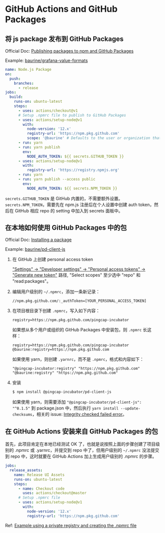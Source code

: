 # GitHub Actions and GitHub Packages

## 将 js package 发布到 GitHub Packages

Official Doc: [Publishing packages to npm and GitHub Packages](https://help.github.com/en/actions/language-and-framework-guides/publishing-nodejs-packages#publishing-packages-to-npm-and-github-packages)

Example: [baurine/grafana-value-formats](https://github.com/baurine/grafana-value-formats)

```yaml
name: Node.js Package
on:
  push:
    branches:
      - release
jobs:
  build:
    runs-on: ubuntu-latest
    steps:
      - uses: actions/checkout@v1
      # Setup .npmrc file to publish to GitHub Packages
      - uses: actions/setup-node@v1
        with:
          node-version: '12.x'
          registry-url: 'https://npm.pkg.github.com'
          scope: '@baurine' # Defaults to the user or organization that owns the workflow file
      - run: yarn
      - run: yarn publish
        env:
          NODE_AUTH_TOKEN: ${{ secrets.GITHUB_TOKEN }}
      - uses: actions/setup-node@v1
        with:
          registry-url: 'https://registry.npmjs.org'
      - run: yarn
      - run: yarn publish --access public
        env:
          NODE_AUTH_TOKEN: ${{ secrets.NPM_TOKEN }}
```

`secrets.GITHUB_TOKEN` 是 GitHub 内置的，不需要额外设置。`secrets.NPM_TOKEN`，需要先在 npm.js 注册后在个人设置中创建 auth token，然后在 GitHub 相应 repo 的 setting 中加入到 secrets 面板中。

## 在本地如何使用 GitHub Packages 中的包

Official Doc: [Installing a package](https://help.github.com/en/packages/using-github-packages-with-your-projects-ecosystem/configuring-npm-for-use-with-github-packages#installing-a-package)

Example: [baurine/pd-client-js](https://github.com/baurine/pd-client-js)

1. 在 GitHub 上创建 personal access token

   ["Settings" -> "Developer settings" -> "Personal access tokens" -> "Generate new token"](https://github.com/settings/tokens/new) 路径, "Select scopes" 至少选中 "repo" 和 "read:packages"。

1. 编辑用户级别的 `~/.npmrc`，添加一条新记录：

   ```
   //npm.pkg.github.com/:_authToken=[YOUR_PERSONAL_ACCESS_TOKEN]
   ```

1. 在项目根目录下创建 `.npmrc`，写入如下内容：

   ```
   registry=https://npm.pkg.github.com/pingcap-incubator
   ```

   如果想从多个用户或组织的 GitHub Packages 中安装包，则 `.npmrc` 长这样：

   ```
   registry=https://npm.pkg.github.com/pingcap-incubator
   @baurine:registry=https://npm.pkg.github.com
   ```

   如果使用 yarn，则创建 `.yarnrc`，而不是 `.npmrc`，格式和内容如下：

   ```
   "@pingcap-incubator:registry" "https://npm.pkg.github.com"
   "@baurine:registry" "https://npm.pkg.github.com"
   ```

1. 安装

   ```sh
   $ npm install @pingcap-incubator/pd-client-js
   ```

   如果使用 yarn，则需要添加 `"@pingcap-incubator/pd-client-js": "^0.1.5"` 到 package.json 中，然后执行 `yarn install --update-checksums`，相关的 issue: [Integrity checked failed error](https://github.com/yarnpkg/yarn/issues/7552)。

## 在 GitHub Actions 安装来自 GitHub Packages 的包

首先，此项目肯定在本地已经测试 OK 了，也就是说按照上面的步骤创建了项目级别的 .npmrc 或 .yarnrc，并提交到 repo 中了，但用户级别的 `~/.npmrc` 没法提交到 repo 中，这时就要在 GitHub Actions 加上生成用户级别的 .npmrc 的步骤。

```yaml
jobs:
  release_assets:
    name: Release UI Assets
    runs-on: ubuntu-latest
    steps:
      - name: Checkout code
        uses: actions/checkout@master
      # Setup .npmrc file
      - uses: actions/setup-node@v1
        with:
          node-version: '12.x'
          registry-url: 'https://npm.pkg.github.com'
```

Ref: [Example using a private registry and creating the .npmrc file](https://help.github.com/en/actions/language-and-framework-guides/using-nodejs-with-github-actions#example-using-a-private-registry-and-creating-the-npmrc-file)
